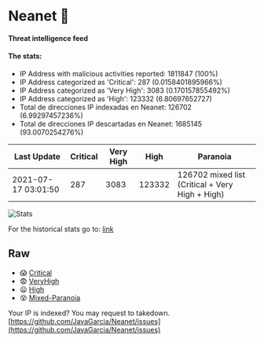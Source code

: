 # Neanet :hocho:
#### Threat intelligence feed
#### The stats:

- IP Address with malicious activities reported: 1811847 (100%)
- IP Address categorized as 'Critical':  287 (0.0158401895966%)
- IP Address categorized as 'Very High':  3083 (0.170157855492%)
- IP Address categorized as 'High':  123332 (6.80697652727)
- Total de direcciones IP indexadas en Neanet:  126702 (6.99297457236%)
- Total de direcciones IP descartadas en Neanet:  1685145 (93.0070254276%)

| Last Update | Critical | Very High | High | Paranoia |
| --- | --- | --- | --- | --- |
| 2021-07-17 03:01:50 | 287 | 3083 | 123332 | 126702 mixed list (Critical + Very High + High)|

![Stats](https://docs.google.com/spreadsheets/d/e/2PACX-1vSnaNMIXVabIpDJjufMlzH7poXnshF3mgd8Is1g9ytUEzVsP5my4Trn8f-xkoLLQ38xpL3HtmUexLo6/pubchart?oid=501124687&format=image)

For the historical stats go to: [link](/stats.csv)
## Raw
- :scream: [Critical](https://raw.githubusercontent.com/JavaGarcia/Neanet/master/blacklists/neanet_critical.txt)
- :fearful: [VeryHigh](https://raw.githubusercontent.com/JavaGarcia/Neanet/master/blacklists/neanet_veryHigh.txtt)
- :frowning: [High](https://raw.githubusercontent.com/JavaGarcia/Neanet/master/blacklists/neanet_high.txt)
- :dizzy_face: [Mixed-Paranoia](https://raw.githubusercontent.com/JavaGarcia/Neanet/master/blacklists/neanet_all.txt)


Your IP is indexed? You may request to takedown. [https://github.com/JavaGarcia/Neanet/issues](https://github.com/JavaGarcia/Neanet/issues)































































































































































































































































































































































































































































































































































































































































































































































































































































































































































































































































































































































































































































































































































































































































































































































































































































































































































































































































































































































































































































































































































































































































































































































































































































































































































































































































































































































































































































































































































































































































































































































































































































































































































































































































































































































































































































































































































































































































































































































































































































































































































































































































































































































































































































































































































































































































































































































































































































































































































































































































































































































































































































































































































































































































































































































































































































































































































































































































































































































































































































































































































































































































































































































































































































































































































































































































































































































































































































































































































































































































































































































































































































































































































































































































































































































































































































































































































































































